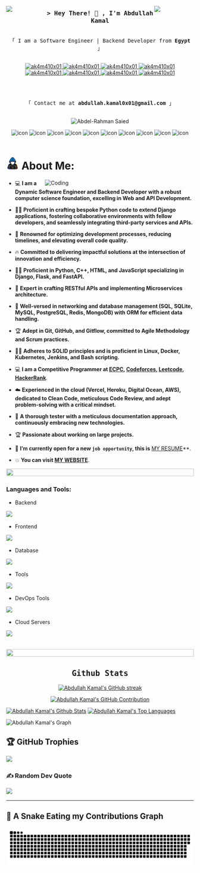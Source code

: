 <img align="left" src="https://user-images.githubusercontent.com/65187002/144930161-2f783401-8d27-4fdf-a2f7-cc0ba32f1f1f.gif" width="21%" style="display:inline;"><img align="right" src="https://user-images.githubusercontent.com/65187002/144930161-2f783401-8d27-4fdf-a2f7-cc0ba32f1f1f.gif" width="21%" style="display:inline;">

<!-- Intro  -->
<h3 align="center">
        <samp>&gt; Hey There! 👋 , I'm Abdullah Kamal
        </samp>
</h3>

<p align="center"> 
  <samp>
    <br>
    「 I am a Software Engineer | Backend Developer from <b>Egypt</b> 」
    <br>
    <br>
  </samp>
</p>

<p align="center">
 <a href="https://ak4m410x01.github.io/Portfolio/" target="_blank">
  <img src="https://img.shields.io/badge/website-000000?style=for-the-badge&logo=About.me&logoColor=white" alt="ak4m410x01"/>
 </a>
 <a href="mailto:abdullah.kamal0x01@gmail.com" target="_blank">
  <img src="https://img.shields.io/badge/Gmail-D14836?style=for-the-badge&logo=gmail&logoColor=white" alt="ak4m410x01"/>
 </a>
  <a href="https://linkedin.com/in/ak4m410x01" target="_blank">
  <img src="https://img.shields.io/badge/LinkedIn-0077B5?style=for-the-badge&logo=linkedin&logoColor=white" alt="ak4m410x01"/>
 </a>
   <a href="https://t.me/ak4m410x01" target="_blank">
  <img src="https://img.shields.io/badge/Telegram-2CA5E0?style=for-the-badge&logo=telegram&logoColor=white" alt="ak4m410x01"/>
 </a>
   <a href="https://wa.me/ak4m410x01" target="_blank">
  <img src="https://img.shields.io/badge/WhatsApp-25D366?style=for-the-badge&logo=whatsapp&logoColor=white" alt="ak4m410x01"/>
 </a>
 <a href="https://wa.me/ak4m410x01" target="_blank">
  <img src="https://img.shields.io/badge/-LeetCode-FFA116?style=for-the-badge&logo=LeetCode&logoColor=black" alt="ak4m410x01"/>
 </a>
 <a href="https://wa.me/ak4m410x01" target="_blank">
  <img src="https://img.shields.io/badge/Codeforces-445f9d?style=for-the-badge&logo=Codeforces&logoColor=white" alt="ak4m410x01"/>
 </a>
 <a href="https://wa.me/ak4m410x01" target="_blank">
  <img src="https://img.shields.io/badge/-Hackerrank-2EC866?style=for-the-badge&logo=HackerRank&logoColor=white" alt="ak4m410x01"/>
 </a>
</p>
<br />
<p align="center"> 
  <samp>
    <br>
    「 Contact me at <b>abdullah.kamal0x01@gmail.com</b> 」
    <br>
    <br>
  </samp>
</p>

<p align="center"> 
 <img src="https://komarev.com/ghpvc/?username=ak4m410x01&label=Profile%20views&color=0e75b6&style=flat" alt="Abdel-Rahman Saied" /> 
</p>

<div align="center">
  <img src="https://techstack-generator.vercel.app/cpp-icon.svg" alt="icon" width="50" height="50" />
  <img src="https://techstack-generator.vercel.app/python-icon.svg" alt="icon" width="50" height="50" />
  <img src="https://techstack-generator.vercel.app/django-icon.svg" alt="icon" width="50" height="50" />
  <img src="https://techstack-generator.vercel.app/restapi-icon.svg" alt="icon" width="50" height="50" />
  <img src="https://techstack-generator.vercel.app/github-icon.svg" alt="icon" width="50" height="50" />
      
  <img src="https://techstack-generator.vercel.app/docker-icon.svg" alt="icon" width="50" height="50" />
  <img src="https://techstack-generator.vercel.app/nginx-icon.svg" alt="icon" width="50" height="50" />
  <img src="https://techstack-generator.vercel.app/kubernetes-icon.svg" alt="icon" width="50" height="50" />
  <img src="https://techstack-generator.vercel.app/aws-icon.svg" alt="icon" width="50" height="50" />
  <img src="https://techstack-generator.vercel.app/mysql-icon.svg" alt="icon" width="50" height="50" />
</div>

<br>

# <img src="./assets/images/about_me.gif" width="6.8%" /> About Me:

<img align="right" alt="Coding" width="400" src="https://user-images.githubusercontent.com/74038190/229223263-cf2e4b07-2615-4f87-9c38-e37600f8381a.gif">



 - :computer: **I am a Dynamic Software Engineer and Backend Developer with a robust computer science foundation, excelling in Web and API Development.**
 
 - :student: **Proficient in crafting bespoke Python code to extend Django applications, fostering collaborative environments with fellow developers, and seamlessly integrating third-party services and APIs.**
 
 - :blue_book: **Renowned for optimizing development processes, reducing timelines, and elevating overall code quality.**
 
 - :fire: **Committed to delivering impactful solutions at the intersection of innovation and efficiency.**
 
 - :technologist: **Proficient in Python, C++, HTML, and JavaScript specializing in Django, Flask, and FastAPI.**
 
 - :thinking: **Expert in crafting RESTful APIs and implementing Microservices architecture.**
 
 - :school: **Well-versed in networking and database management (SQL, SQLite, MySQL, PostgreSQL, Redis, MongoDB) with ORM for efficient data handling.**
 
 - :trophy: **Adept in Git, GitHub, and Gitflow, committed to Agile Methodology and Scrum practices.**
 
 - :student: **Adheres to SOLID principles and is proficient in Linux, Docker, Kubernetes, Jenkins, and Bash scripting.**
 
 - :computer: **I am a Competitive Programmer at [ECPC](https://icpc.global/ICPCID/RYCWA1HDIYZ3), [Codeforces](https://codeforces.com/profile/3bdullahkama1), [Leetcode](https://leetcode.com/ak4m410x01), [HackerRank](https://www.hackerrank.com/ak4m410x01)**.
 
 - :cloud: **Experienced in the cloud (Vercel, Heroku, Digital Ocean, AWS), dedicated to Clean Code, meticulous Code Review, and adept problem-solving with a critical mindset.**
 
 - :book: **A thorough tester with a meticulous documentation approach, continuously embracing new technologies.**
 
 - :trophy: **Passionate about working on large projects.**

 - :thinking: **I’m currently open for a new `job opportunity`, this is** [MY RESUME](https://drive.google.com/file/d/1klPNTj8ZyD9IDCCMTtqCIvqKvwLN4eXt/view)**.
 
 - :boom: **You can visit [MY WEBSITE](https://ak4m410x01.github.io/Portfolio/)**.

<img src="https://i.imgur.com/dBaSKWF.gif" height="20" width="100%">

<h3 align="left">Languages and Tools:</h3>

- Backend
<p align="left">
  <a href="https://skillicons.dev">
    <img src="https://skillicons.dev/icons?i=py,django,flask,fastapi" />
  </a>
</p>

- Frontend
<p align="left">
  <a href="https://skillicons.dev">
    <img src="https://skillicons.dev/icons?i=html,css,js,bootstrap" />
  </a>
</p>

- Database
<p align="left">
  <a href="https://skillicons.dev">
    <img src="https://skillicons.dev/icons?i=sqlite,mysql,postgresql,mongodb,redis" />
  </a>
</p>

- Tools
<p align="left">
  <a href="https://skillicons.dev">
    <img src="https://skillicons.dev/icons?i=git,github,vscode,postman,linux,bash" />
  </a>
</p>

- DevOps Tools
<p align="left">
  <a href="https://skillicons.dev">
    <img src="https://skillicons.dev/icons?i=docker,kubernetes,jenkins,nginx" />
  </a>
</p>

- Cloud Servers
<p align="left">
  <a href="https://skillicons.dev">
    <img src="https://skillicons.dev/icons?i=vercel,heroku,aws" />
  </a>
</p>

<br/>

<img src="https://i.imgur.com/dBaSKWF.gif" height="20" width="100%">

<h2 align="center">
             <samp> Github Stats </samp>
</h2>

<p align="center">
  <a href="https://github.com/ak4m410x01">
    <img src="https://github-readme-streak-stats.herokuapp.com?user=ak4m410x01&theme=radical" alt="Abdullah Kamal's GitHub streak"/>
  </a>
</p>

<p align="center">
  <a href="https://github.com/ak4m410x01">
    <img src="https://github-profile-summary-cards.vercel.app/api/cards/profile-details?username=ak4m410x01&theme=radical" alt="Abdullah Kamal's GitHub Contribution"/>
  </a>
</p>

<a> 
    <a href="https://github.com/ak4m410x01"><img alt="Abdullah Kamal's Github Stats" src="https://denvercoder1-github-readme-stats.vercel.app/api?username=ak4m410x01&show_icons=true&count_private=true&theme=react&border_color=7F3FBF&bg_color=0D1117&title_color=F85D7F&icon_color=F8D866" height="192px" width="49.5%"/></a>
  <a href="https://github.com/ak4m410x01"><img alt="Abdullah Kamal's Top Languages" src="https://denvercoder1-github-readme-stats.vercel.app/api/top-langs/?username=ak4m410x01&langs_count=8&layout=compact&theme=react&border_color=7F3FBF&bg_color=0D1117&title_color=F85D7F&icon_color=F8D866" height="192px" width="49.5%"/></a>
  <br/>
</a>

![Abdullah Kamal's Graph](https://github-readme-activity-graph.vercel.app/graph?username=ak4m410x01&custom_title=Abdullah%20Kamal's%20GitHub%20Activity%20Graph&bg_color=0D1117&color=7F3FBF&line=7F3FBF&point=7F3FBF&area_color=FFFFFF&title_color=FFFFFF&area=true)

## 🏆 GitHub Trophies

![](https://github-profile-trophy.vercel.app/?username=ak4m410x01&theme=radical&no-frame=false&no-bg=false&margin-w=4)

### ✍️ Random Dev Quote

![](https://quotes-github-readme.vercel.app/api?type=horizontal&theme=radical)

---

<h2> 🐍 A Snake Eating my Contributions Graph </h2>

<p align = "center">
	<img src = "./assets/images/github-contribution-grid-snake.svg" alt = "Snake Game"/>
</p>
